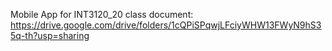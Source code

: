 Mobile App for INT3120_20 class
document: https://drive.google.com/drive/folders/1cQPiSPqwjLFciyWHW13FWyN9hS35q-th?usp=sharing
